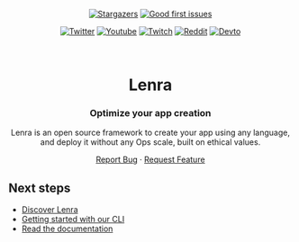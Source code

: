 <div id="top"></div>

<div align="center">
  
  [![Stargazers][stars-shield]][stars-url]
  [![Good first issues][good-first-issues-shield]][good-first-issues-url]
</div>
<div align="center">
  <!-- Keep one empty line -->
  
  [![Twitter][twitter-shield]][twitter-url]
  [![Youtube][youtube-shield]][youtube-url]
  [![Twitch][twitch-shield]][twitch-url]
  [![Reddit][reddit-shield]][reddit-url]
  [![Devto][devdotto-shield]][devdotto-url]
</div>



<!-- PROJECT LOGO -->
<br />
<div align="center">

<h1 align="center">Lenra</h1>

<h3 align="center">Optimize your app creation</h3>

  <p align="center">
    Lenra is an open source framework to create your app using any language, and deploy it without any Ops scale, built on ethical values.
  </p>

[Report Bug](https://github.com/lenra-io/lenra_cli/issues)
·
[Request Feature](https://github.com/lenra-io/lenra_cli/issues)
</div>


## Next steps

- [Discover Lenra](https://www.lenra.io/discover.html)
- [Getting started with our CLI](https://github.com/lenra-io/lenra_cli)
- [Read the documentation](https://docs.lenra.io)

<!-- MARKDOWN LINKS & IMAGES -->
<!-- https://www.markdownguide.org/basic-syntax/#reference-style-links -->
[stars-shield]: https://img.shields.io/github/stars/lenra-io?style=for-the-badge
[stars-url]: https://github.com/orgs/lenra-io/repositories?q=sort%3Astars
[issues-shield]: https://img.shields.io/github/issues/lenra-io/lenra_cli.svg?style=for-the-badge
[issues-url]: https://github.com/lenra-io/lenra_cli
[good-first-issues-shield]: https://img.shields.io/github/issues-search?label=good%20first%20issues&query=org%3Alenra-io%20is%3Aissue%20is%3Aopen%20label%3A%22good%20first%20issue%22&style=for-the-badge
[good-first-issues-url]: https://github.com/search?l=&q=org%3Alenra-io+label%3A%22good+first+issue%22&state=open&type=Issues
[twitter-shield]: https://img.shields.io/twitter/follow/lenra_dev.svg?style=for-the-badge&logo=twitter&label=%40lenra_dev&logoColor=white
[twitter-url]: https://twitter.com/lenra_dev
[youtube-shield]: https://img.shields.io/youtube/channel/subscribers/UCsfPy59R3PTcFWtPO-Yklrw.svg?style=for-the-badge&label=Youtube&logo=youtube
[youtube-url]: https://www.youtube.com/channel/UCsfPy59R3PTcFWtPO-Yklrw
[reddit-shield]: https://img.shields.io/reddit/subreddit-subscribers/Lenra.svg?style=for-the-badge&logo=reddit&label=r%2Flenra&logoColor=white
[reddit-url]: https://www.reddit.com/r/Lenra/
[devdotto-shield]: https://img.shields.io/badge/dev.to/lenra-read%20us-brightgreen.svg?style=for-the-badge&logo=devdotto
[devdotto-url]: https://dev.to/lenra
[twitch-shield]: https://img.shields.io/twitch/status/codewithlenra?logo=twitch&logoColor=white&style=for-the-badge
[twitch-url]: https://twitch.lenra.io
[github-org-shield]: https://img.shields.io/github/stars/lenra-io.svg?style=for-the-badge&logo=github
[github-org-url]: https://github.com/lenra-io
[lenra-beta-shield]: https://img.shields.io/badge/status-beta-orange.svg?style=for-the-badge
[lenra-beta-url]: https://www.lenra.io
